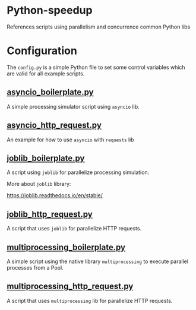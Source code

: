 # Python-speedup
References scripts using 
parallelism and concurrence common Python 
libs

# Configuration

The `config.py` is a simple Python file to set some control variables
which are valid for all example scripts.

## [asyncio_boilerplate.py](https://github.com/bang/python-speedup/blob/master/asyncio_boilerplate.py)

A simple processing simulator script 
using `asyncio` lib.

## [asyncio_http_request.py](https://github.com/bang/python-speedup/blob/master/multiprocessing_http_request.py)

An example for how to use `asyncio` with `requests` 
lib

## [joblib_boilerplate.py](https://github.com/bang/python-speedup/blob/master/joblib_boilerplate.py)

A script using `joblib` for parallelize processing simulation.

More about `joblib` library:

https://joblib.readthedocs.io/en/stable/

## [joblib_http_request.py](https://github.com/bang/python-speedup/blob/master/joblib_http_request.py)

A script that uses `joblib` for 
parallelize HTTP requests.


## [multiprocessing_boilerplate.py](https://github.com/bang/python-speedup/blob/master/multiprocessing_boilerplate.py)

A simple script using the native library
`multiprocessing` to execute parallel processes
from a Pool.


## [multiprocessing_http_request.py](https://github.com/bang/python-speedup/blob/master/multiprocessing_http_request.py)

A script that uses `multiprocessing` lib for 
parallelize HTTP requests.
